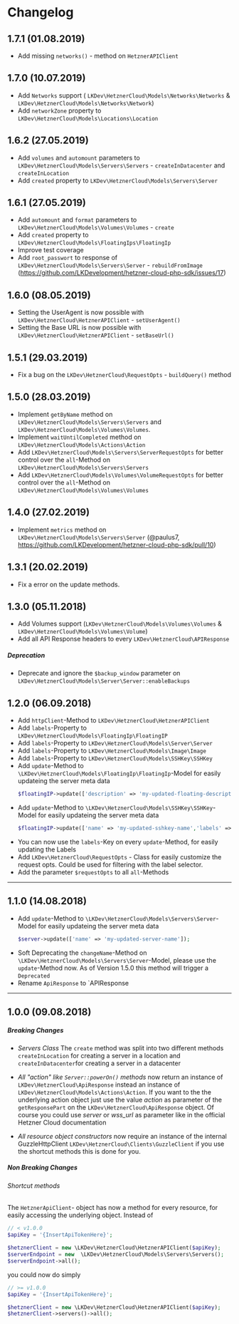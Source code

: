 # Changelog

## 1.7.1  (01.08.2019) 
 + Add missing `networks()` - method on `HetznerAPIClient`

## 1.7.0 (10.07.2019) 
 + Add `Networks` support ( `LKDev\HetznerCloud\Models\Networks\Networks` & `LKDev\HetznerCloud\Models\Networks\Network`)
 + Add `networkZone` property to `LKDev\HetznerCloud\Models\Locations\Location`

## 1.6.2 (27.05.2019) 
 + Add `volumes` and `automount` parameters to `LKDev\HetznerCloud\Models\Servers\Servers` - `createInDatacenter` and `createInLocation`
 + Add `created` property to `LKDev\HetznerCloud\Models\Servers\Server`

## 1.6.1 (27.05.2019)
 + Add `automount` and `format` parameters to `LKDev\HetznerCloud\Models\Volumes\Volumes` - `create`
 + Add `created` property to `LKDev\HetznerCloud\Models\FloatingIps\FloatingIp`
 + Improve test coverage
 + Add `root_passwort` to response of `LKDev\HetznerCloud\Models\Servers\Server` - `rebuildFromImage` (https://github.com/LKDevelopment/hetzner-cloud-php-sdk/issues/17)

## 1.6.0 (08.05.2019)
+ Setting the UserAgent is now possible with `LKDev\HetznerCloud\HetznerAPIClient` - `setUserAgent()`
+ Setting the Base URL is now possible with `LKDev\HetznerCloud\HetznerAPIClient` - `setBaseUrl()`

## 1.5.1 (29.03.2019)
+ Fix a bug on the `LKDev\HetznerCloud\RequestOpts` - `buildQuery()` method

## 1.5.0 (28.03.2019)
+ Implement `getByName` method on `LKDev\HetznerCloud\Models\Servers\Servers` and `LKDev\HetznerCloud\Models\Volumes\Volumes`.
+ Implement `waitUntilCompleted`  method on `LKDev\HetznerCloud\Models\Actions\Action`
+ Add `LKDev\HetznerCloud\Models\Servers\ServerRequestOpts` for better control over the `all`-Method on `LKDev\HetznerCloud\Models\Servers\Servers`
+ Add `LKDev\HetznerCloud\Models\Volumes\VolumeRequestOpts` for better control over the `all`-Method on `LKDev\HetznerCloud\Models\Volumes\Volumes`

## 1.4.0 (27.02.2019)
+ Implement `metrics` method on `LKDev\HetznerCloud\Models\Servers\Server` (@paulus7, https://github.com/LKDevelopment/hetzner-cloud-php-sdk/pull/10)

## 1.3.1 (20.02.2019)
+ Fix a error on the update methods.

## 1.3.0 (05.11.2018)
 + Add Volumes support (`LKDev\HetznerCloud\Models\Volumes\Volumes` & `LKDev\HetznerCloud\Models\Volumes\Volume`)
 + Add all API Response headers to every `LKDev\HetznerCloud\APIResponse`
 
##### Deprecation
 + Deprecate and ignore the `$backup_window` parameter on `LKDev\HetznerCloud\Models\Server\Server::enableBackups`
 
## 1.2.0 (06.09.2018)
 + Add `httpClient`-Method to `LKDev\HetznerCloud\HetznerAPIClient`
 + Add `labels`-Property to `LKDev\HetznerCloud\Models\FloatingIp\FloatingIP`
 + Add `labels`-Property to `LKDev\HetznerCloud\Models\Server\Server`
 + Add `labels`-Property to `LKDev\HetznerCloud\Models\Image\Image`
 + Add `labels`-Property to `LKDev\HetznerCloud\Models\SSHKey\SSHKey`
 + Add `update`-Method to `\LKDev\HetznerCloud\Models\FloatingIp\FloatingIp`-Model for easily updateing the server meta data
   ```php
   $floatingIP->update(['description' => 'my-updated-floating-description','labels' => ['Key' => 'value]);
   ```
 + Add `update`-Method to `\LKDev\HetznerCloud\Models\SSHKey\SSHKey`-Model for easily updateing the server meta data
   ```php
   $floatingIP->update(['name' => 'my-updated-sshkey-name','labels' => ['Key' => 'value]);
   ```   
 + You can now use the `labels`-Key on every `update`-Method, for easily updating the Labels
 + Add `LKDev\HetznerCloud\RequestOpts` - Class for easily customize the request opts. Could be used for filtering with the label selector.
 + Add the parameter `$requestOpts` to all `all`-Methods
--- 
## 1.1.0 (14.08.2018)
 + Add `update`-Method to `\LKDev\HetznerCloud\Models\Servers\Server`-Model for easily updateing the server meta data
   ```php
   $server->update(['name' => 'my-updated-server-name']);
   ````
 + Soft Deprecating the `changeName`-Method on `\LKDev\HetznerCloud\Models\Servers\Server`-Model, please use the `update`-Method now. As of Version 1.5.0 this method will trigger a `Deprecated`
 + Rename `ApiResponse` to `APIResponse 
---
## 1.0.0 (09.08.2018)
##### Breaking Changes
* _Servers Class_
  The `create` method was split into two different methods `createInLocation` for creating a server in a location and `createInDatacenter`for creating a server in a datacenter

* _All "action" like `Server::powerOn()` methods_ now return an instance of `LKDev\HetznerCloud\ApiResponse` instead an instance of `LKDev\HetznerCloud\Models\Actions\Action`. If you want to the the underlying action object just use the value _action_ as parameter of the `getResponsePart` on the `LKDev\HetznerCloud\ApiResponse` object. Of course you could use _server_ or _wss_url_ as parameter like in the official Hetzner Cloud documentation

* _All resource object constructors_ now require an instance of the internal GuzzleHttpClient `LKDev\HetznerCloud\Clients\GuzzleClient` if you use the shortcut methods this is done for you. 

##### Non Breaking Changes
###### Shortcut methods
The `HetznerApiClient`- object has now a method for every resource, for easily accessing the underlying object.
Instead of
```php
// < v1.0.0
$apiKey = '{InsertApiTokenHere}';

$hetznerClient = new \LKDev\HetznerCloud\HetznerAPIClient($apiKey);
$serverEndpoint = new  \LKDev\HetznerCloud\Models\Servers\Servers();
$serverEndpoint->all();
```
you could now do simply
```php
// >= v1.0.0
$apiKey = '{InsertApiTokenHere}';

$hetznerClient = new \LKDev\HetznerCloud\HetznerAPIClient($apiKey);
$hetznerClient->servers()->all();
